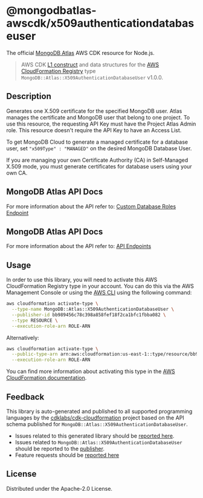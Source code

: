 # @mongodbatlas-awscdk/x509authenticationdatabaseuser

The official [MongoDB Atlas](https://www.mongodb.com/) AWS CDK resource for Node.js.

> AWS CDK [L1 construct] and data structures for the [AWS CloudFormation Registry] type `MongoDB::Atlas::X509AuthenticationDatabaseUser` v1.0.0.

[L1 construct]: https://docs.aws.amazon.com/cdk/latest/guide/constructs.html
[AWS CloudFormation Registry]: https://docs.aws.amazon.com/AWSCloudFormation/latest/UserGuide/registry.html

## Description

Generates one X.509 certificate for the specified MongoDB user. Atlas manages the certificate and MongoDB user that belong to one project. To use this resource, the requesting API Key must have the Project Atlas Admin role. This resource doesn't require the API Key to have an Access List.

To get MongoDB Cloud to generate a managed certificate for a database user, set `"x509Type" : "MANAGED"` on the desired MongoDB Database User.

If you are managing your own Certificate Authority (CA) in Self-Managed X.509 mode, you must generate certificates for database users using your own CA.

## MongoDB Atlas API Docs

For more information about the API refer to: [Custom Database Roles Endpoint](https://www.mongodb.com/docs/atlas/reference/api-resources-spec/#tag/X.509-Authentication-for-Database-Users)

## MongoDB Atlas API Docs

For more information about the API refer to: [API Endpoints](https://www.mongodb.com/docs/atlas/reference/api-resources-spec/#tag/x509-authentication-database-user)

## Usage

In order to use this library, you will need to activate this AWS CloudFormation Registry type in your account. You can do this via the AWS Management Console or using the [AWS CLI](https://aws.amazon.com/cli/) using the following command:

```sh
aws cloudformation activate-type \
  --type-name MongoDB::Atlas::X509AuthenticationDatabaseUser \
  --publisher-id bb989456c78c398a858fef18f2ca1bfc1fbba082 \
  --type RESOURCE \
  --execution-role-arn ROLE-ARN
```

Alternatively:

```sh
aws cloudformation activate-type \
  --public-type-arn arn:aws:cloudformation:us-east-1::type/resource/bb989456c78c398a858fef18f2ca1bfc1fbba082/MongoDB-Atlas-X509AuthenticationDatabaseUser \
  --execution-role-arn ROLE-ARN
```

You can find more information about activating this type in the [AWS CloudFormation documentation](https://docs.aws.amazon.com/AWSCloudFormation/latest/UserGuide/registry-public.html).

## Feedback

This library is auto-generated and published to all supported programming languages by the [cdklabs/cdk-cloudformation] project based on the API schema published for `MongoDB::Atlas::X509AuthenticationDatabaseUser`.

* Issues related to this generated library should be [reported here](https://github.com/cdklabs/cdk-cloudformation/issues/new?title=Issue+with+%40cdk-cloudformation%2Fmongodb-atlas-x509authenticationdatabaseuser+v1.0.0).
* Issues related to `MongoDB::Atlas::X509AuthenticationDatabaseUser` should be reported to the [publisher](https://github.com/mongodb/mongodbatlas-cloudformation-resources/issues).
* Feature requests should be [reported here](https://feedback.mongodb.com/forums/924145-atlas?category_id=392596)

[cdklabs/cdk-cloudformation]: https://github.com/cdklabs/cdk-cloudformation

## License

Distributed under the Apache-2.0 License.